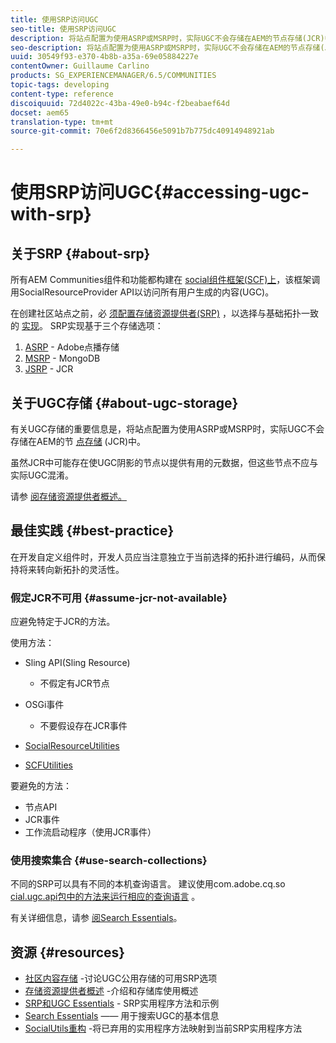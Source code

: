 ```yaml
---
title: 使用SRP访问UGC
seo-title: 使用SRP访问UGC
description: 将站点配置为使用ASRP或MSRP时，实际UGC不会存储在AEM的节点存储(JCR)中
seo-description: 将站点配置为使用ASRP或MSRP时，实际UGC不会存储在AEM的节点存储(JCR)中
uuid: 30549f93-e370-4b8b-a35a-69e05884227e
contentOwner: Guillaume Carlino
products: SG_EXPERIENCEMANAGER/6.5/COMMUNITIES
topic-tags: developing
content-type: reference
discoiquuid: 72d4022c-43ba-49e0-b94c-f2beabaef64d
docset: aem65
translation-type: tm+mt
source-git-commit: 70e6f2d8366456e5091b7b775dc40914948921ab

---
```



# 使用SRP访问UGC{#accessing-ugc-with-srp}

## 关于SRP {#about-srp}

所有AEM Communities组件和功能都构建在 [social组件框架(SCF)上](/help/communities/scf.md)，该框架调用SocialResourceProvider API以访问所有用户生成的内容(UGC)。

在创建社区站点之前，必 [须配置存储资源提供者(SRP)](/help/communities/working-with-srp.md) ，以选择与基础拓扑一致的 [实现](/help/communities/topologies.md)。 SRP实现基于三个存储选项：

1. [ASRP](/help/communities/asrp.md) - Adobe点播存储
1. [MSRP](/help/communities/msrp.md) - MongoDB
1. [JSRP](/help/communities/jsrp.md) - JCR

## 关于UGC存储 {#about-ugc-storage}

有关UGC存储的重要信息是，将站点配置为使用ASRP或MSRP时，实际UGC不会存储在AEM的节 [点存储](/help/sites-deploying/data-store-config.md) (JCR)中。

虽然JCR中可能存在使UGC阴影的节点以提供有用的元数据，但这些节点不应与实际UGC混淆。

请参 [阅存储资源提供者概述。](/help/communities/srp.md)

## 最佳实践 {#best-practice}

在开发自定义组件时，开发人员应当注意独立于当前选择的拓扑进行编码，从而保持将来转向新拓扑的灵活性。

### 假定JCR不可用 {#assume-jcr-not-available}

应避免特定于JCR的方法。

使用方法：

* Sling API(Sling Resource)

   * 不假定有JCR节点

* OSGi事件

   * 不要假设存在JCR事件

* [SocialResourceUtilities](/help/communities/socialutils.md#socialresourceutilities-package)
* [SCFUtilities](/help/communities/socialutils.md#scfutilities-package)

要避免的方法：

* 节点API
* JCR事件
* 工作流启动程序（使用JCR事件）

### 使用搜索集合 {#use-search-collections}

不同的SRP可以具有不同的本机查询语言。 建议使用com.adobe.cq.so [cial.ugc.api包中的方法来运行相应的查询语言](https://helpx.adobe.com/experience-manager/6-5/sites/developing/using/reference-materials/javadoc/com/adobe/cq/social/ugc/api/package-summary.html) 。

有关详细信息，请参 [阅Search Essentials](/help/communities/search-implementation.md)。

## 资源 {#resources}

* [社区内容存储](/help/communities/working-with-srp.md) -讨论UGC公用存储的可用SRP选项
* [存储资源提供者概述](/help/communities/srp.md) -介绍和存储库使用概述
* [SRP和UGC Essentials](/help/communities/srp-and-ugc.md) - SRP实用程序方法和示例
* [Search Essentials](/help/communities/search-implementation.md) —— 用于搜索UGC的基本信息
* [SocialUtils重构](/help/communities/socialutils.md) -将已弃用的实用程序方法映射到当前SRP实用程序方法

